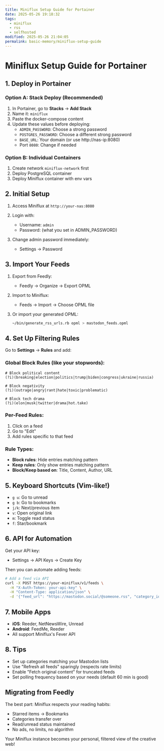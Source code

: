 ```yaml
---
title: Miniflux Setup Guide for Portainer
date: 2025-05-26 19:18:32
tags:
  - miniflux
  - rss
  - selfhosted
modified: 2025-05-26 21:04:05
permalink: basic-memory/miniflux-setup-guide
---
```


# Miniflux Setup Guide for Portainer

## 1. Deploy in Portainer

### Option A: Stack Deploy (Recommended)

1. In Portainer, go to **Stacks** → **Add Stack**
2. Name it: `miniflux`
3. Paste the docker-compose content
4. Update these values before deploying:
   - `ADMIN_PASSWORD`: Choose a strong password
   - `POSTGRES_PASSWORD`: Choose a different strong password
   - `BASE_URL`: Your domain (or use http://nas-ip:8080)
   - Port `8080`: Change if needed

### Option B: Individual Containers

1. Create network `miniflux-network` first
2. Deploy PostgreSQL container
3. Deploy Miniflux container with env vars

## 2. Initial Setup

1. Access Miniflux at `http://your-nas:8080`
2. Login with:
   - Username: `admin`
   - Password: (what you set in ADMIN_PASSWORD)

3. Change admin password immediately:
   - Settings → Password

## 3. Import Your Feeds

1. Export from Feedly:
   - Feedly → Organize → Export OPML

2. Import to Miniflux:
   - Feeds → Import → Choose OPML file

3. Or import your generated OPML:

   ```bash
   ~/bin/generate_rss_urls.rb opml > mastodon_feeds.opml
   ```

## 4. Set Up Filtering Rules

Go to **Settings** → **Rules** and add:

### Global Block Rules (like your stopwords):

```
# Block political content
(?i)(breaking|election|politics|trump|biden|congress|ukraine|russia)

# Block negativity
(?i)(outrage|angry|rant|hate|toxic|problematic)

# Block tech drama
(?i)(elon|musk|twitter|drama|hot.take)
```

### Per-Feed Rules:

1. Click on a feed
2. Go to "Edit" 
3. Add rules specific to that feed

### Rule Types:

- **Block rules**: Hide entries matching pattern
- **Keep rules**: Only show entries matching pattern
- **Block/Keep based on**: Title, Content, Author, URL

## 5. Keyboard Shortcuts (Vim-like!)

- `g u`: Go to unread
- `g b`: Go to bookmarks  
- `j/k`: Next/previous item
- `v`: Open original link
- `m`: Toggle read status
- `f`: Star/bookmark

## 6. API for Automation

Get your API key:
- Settings → API Keys → Create Key

Then you can automate adding feeds:

```bash
# Add a feed via API
curl -X POST https://your-miniflux/v1/feeds \
  -H "X-Auth-Token: your-api-key" \
  -H "Content-Type: application/json" \
  -d '{"feed_url": "https://mastodon.social/@someone.rss", "category_id": 1}'
```

## 7. Mobile Apps

- **iOS**: Reeder, NetNewsWire, Unread
- **Android**: FeedMe, Reeder
- All support Miniflux's Fever API

## 8. Tips

- Set up categories matching your Mastodon lists
- Use "Refresh all feeds" sparingly (respects rate limits)
- Enable "Fetch original content" for truncated feeds
- Set polling frequency based on your needs (default 60 min is good)

## Migrating from Feedly

The best part: Miniflux respects your reading habits:
- Starred items → Bookmarks
- Categories transfer over
- Read/unread status maintained
- No ads, no limits, no algorithm

Your Miniflux instance becomes your personal, filtered view of the creative web!
